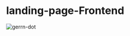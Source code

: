 # landing-page-Frontend
  
![gerrn-dot](https://user-images.githubusercontent.com/56805229/95939200-ece90a00-0db1-11eb-82b8-8422a5fdc9a2.png)


